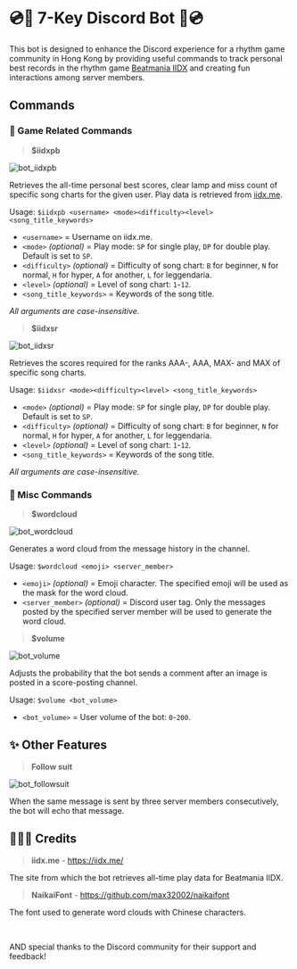 
# 💿🎹 7-Key Discord Bot 🎹💿

This bot is designed to enhance the Discord experience for a rhythm game community in Hong Kong by providing useful commands to track personal best records in the rhythm game [Beatmania IIDX](https://p.eagate.573.jp/game/2dx/) and creating fun interactions among server members.

## Commands
### 🎵 Game Related Commands

> **$iidxpb**

![bot_iidxpb](https://github.com/user-attachments/assets/f0391c38-a577-4120-8323-9b545a8aa321)

Retrieves the all-time personal best scores, clear lamp and miss count of specific song charts for the given user. Play data is retrieved from [iidx.me](https://iidx.me/).

Usage: ``$iidxpb <username> <mode><difficulty><level> <song_title_keywords>``

  * ``<username>`` = Username on iidx.me.
  * ``<mode>`` _(optional)_ = Play mode: ``SP`` for single play, ``DP`` for double play. Default is set to ``SP``.
  * ``<difficulty>`` _(optional)_ = Difficulty of song chart: ``B`` for beginner, ``N`` for normal, ``H`` for hyper, ``A`` for another, ``L`` for leggendaria.
  * ``<level>`` _(optional)_ = Level of song chart: ``1``-``12``.
  * ``<song_title_keywords>`` = Keywords of the song title.

_All arguments are case-insensitive._

> **$iidxsr**

![bot_iidxsr](https://github.com/user-attachments/assets/2007cfec-8e13-4b9d-9d74-b745b46d743a)

Retrieves the scores required for the ranks AAA-, AAA, MAX- and MAX of specific song charts. 

Usage: ``$iidxsr <mode><difficulty><level> <song_title_keywords>``

  * ``<mode>`` _(optional)_ = Play mode: ``SP`` for single play, ``DP`` for double play. Default is set to ``SP``.
  * ``<difficulty>`` _(optional)_ = Difficulty of song chart: ``B`` for beginner, ``N`` for normal, ``H`` for hyper, ``A`` for another, ``L`` for leggendaria.
  * ``<level>`` _(optional)_ = Level of song chart: ``1``-``12``.
  * ``<song_title_keywords>`` = Keywords of the song title.

_All arguments are case-insensitive._

### 📜 Misc Commands

> **$wordcloud**

![bot_wordcloud](https://github.com/user-attachments/assets/c268f469-4c67-4937-8491-5ec2af5e8d15)

Generates a word cloud from the message history in the channel.

Usage: ``$wordcloud <emoji> <server_member>``

  * ``<emoji>`` _(optional)_ = Emoji character. The specified emoji will be used as the mask for the word cloud.
  * ``<server_member>`` _(optional)_ = Discord user tag. Only the messages posted by the specified server member will be used to generate the word cloud.

> **$volume**

![bot_volume](https://github.com/user-attachments/assets/2f1c93c4-e35e-4cf0-bb15-bd3a2c10cf72)

Adjusts the probability that the bot sends a comment after an image is posted in a score-posting channel.

Usage: ``$volume <bot_volume>``

  * ``<bot_volume>`` = User volume of the bot: ``0``-``200``.

## ✨ Other Features

> **Follow suit**

![bot_followsuit](https://github.com/user-attachments/assets/38912b2f-a091-42c2-bd00-8c24a6e047d1)

When the same message is sent by three server members consecutively, the bot will echo that message.

## 🙇🏻‍♀️ Credits

> **iidx.me** - https://iidx.me/

The site from which the bot retrieves all-time play data for Beatmania IIDX.

> **NaikaiFont** - https://github.com/max32002/naikaifont

The font used to generate word clouds with Chinese characters.

<br />

AND special thanks to the Discord community for their support and feedback!

